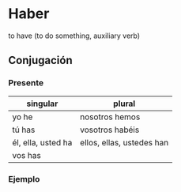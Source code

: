 # Haber

to have (to do something, auxiliary verb)

## Conjugación

### Presente

| singular           | plural                    |
|--------------------|---------------------------|
| yo he              | nosotros hemos            |
| tú has             | vosotros habéis           |
| él, ella, usted ha | ellos, ellas, ustedes han |
| vos has            |                           |

### Ejemplo
